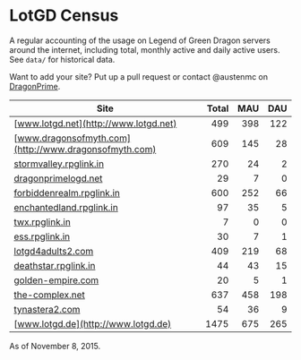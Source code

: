 # LotGD Census
A regular accounting of the usage on Legend of Green Dragon servers around the internet, including total, monthly active and daily active users. See `data/` for historical data.

Want to add your site? Put up a pull request or contact @austenmc on [DragonPrime](http://dragonprime.net).


Site | Total | MAU | DAU
--- | ---:| ---:| ---:
[www.lotgd.net](http://www.lotgd.net)|499|398|122
[www.dragonsofmyth.com](http://www.dragonsofmyth.com)|609|145|28
[stormvalley.rpglink.in](http://stormvalley.rpglink.in)|270|24|2
[dragonprimelogd.net](http://dragonprimelogd.net)|29|7|0
[forbiddenrealm.rpglink.in](http://forbiddenrealm.rpglink.in)|600|252|66
[enchantedland.rpglink.in](http://enchantedland.rpglink.in)|97|35|5
[twx.rpglink.in](http://twx.rpglink.in)|7|0|0
[ess.rpglink.in](http://ess.rpglink.in)|30|7|1
[lotgd4adults2.com](http://lotgd4adults2.com)|409|219|68
[deathstar.rpglink.in](http://deathstar.rpglink.in)|44|43|15
[golden-empire.com](http://golden-empire.com)|20|5|1
[the-complex.net](http://the-complex.net)|637|458|198
[tynastera2.com](http://tynastera2.com)|54|36|9
[www.lotgd.de](http://www.lotgd.de)|1475|675|265

As of November 8, 2015.
